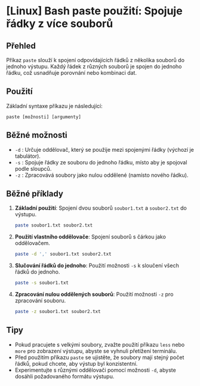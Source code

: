 # [Linux] Bash paste použití: Spojuje řádky z více souborů

## Přehled
Příkaz `paste` slouží k spojení odpovídajících řádků z několika souborů do jednoho výstupu. Každý řádek z různých souborů je spojen do jednoho řádku, což usnadňuje porovnání nebo kombinaci dat.

## Použití
Základní syntaxe příkazu je následující:

```
paste [možnosti] [argumenty]
```

## Běžné možnosti
- `-d` : Určuje oddělovač, který se použije mezi spojenými řádky (výchozí je tabulátor).
- `-s` : Spojuje řádky ze souboru do jednoho řádku, místo aby je spojoval podle sloupců.
- `-z` : Zpracovává soubory jako nulou oddělené (namísto nového řádku).

## Běžné příklady
1. **Základní použití**: Spojení dvou souborů `soubor1.txt` a `soubor2.txt` do výstupu.
   ```bash
   paste soubor1.txt soubor2.txt
   ```

2. **Použití vlastního oddělovače**: Spojení souborů s čárkou jako oddělovačem.
   ```bash
   paste -d ',' soubor1.txt soubor2.txt
   ```

3. **Slučování řádků do jednoho**: Použití možnosti `-s` k sloučení všech řádků do jednoho.
   ```bash
   paste -s soubor1.txt
   ```

4. **Zpracování nulou oddělených souborů**: Použití možnosti `-z` pro zpracování souboru.
   ```bash
   paste -z soubor1.txt soubor2.txt
   ```

## Tipy
- Pokud pracujete s velkými soubory, zvažte použití příkazu `less` nebo `more` pro zobrazení výstupu, abyste se vyhnuli přetížení terminálu.
- Před použitím příkazu `paste` se ujistěte, že soubory mají stejný počet řádků, pokud chcete, aby výstup byl konzistentní.
- Experimentujte s různými oddělovači pomocí možnosti `-d`, abyste dosáhli požadovaného formátu výstupu.